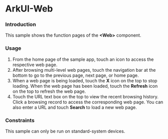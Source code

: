 #  ArkUI-Web

### Introduction

This sample shows the function pages of the **\<Web>** component.

### Usage

1. From the home page of the sample app, touch an icon to access the respective web page.
2. After browsing multi-level web pages, touch the navigation bar at the bottom to go to the previous page, next page, or home page.
3. When a web page is being loaded, touch the **X** icon on the top to stop loading. When the web page has been loaded, touch the **Refresh** icon on the top to refresh the web page.
4. Touch the URL text box on the top to view the recent browsing history. Click a browsing record to access the corresponding web page. You can also enter a URL and touch **Search** to load a new web page.

### Constraints

This sample can only be run on standard-system devices.

